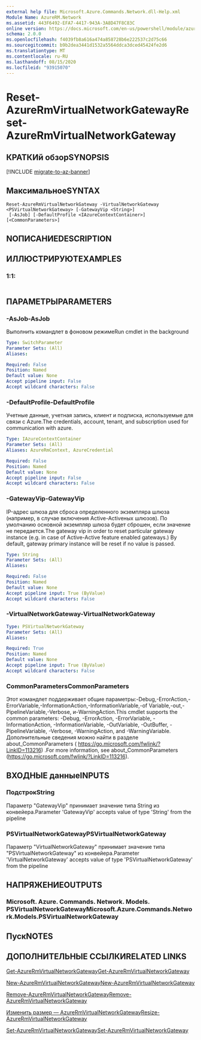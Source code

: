 ```yaml
---
external help file: Microsoft.Azure.Commands.Network.dll-Help.xml
Module Name: AzureRM.Network
ms.assetid: 443F6492-EFA7-4417-943A-3A8D47F8C83C
online version: https://docs.microsoft.com/en-us/powershell/module/azurerm.network/reset-azurermvirtualnetworkgateway
schema: 2.0.0
ms.openlocfilehash: f4039fb8a616a474a858728b6e222537c2d75c66
ms.sourcegitcommit: b9b2dea3441d1532a5564ddca3dced45424fe2d6
ms.translationtype: MT
ms.contentlocale: ru-RU
ms.lasthandoff: 08/15/2020
ms.locfileid: "93915070"
---
```

# <span data-ttu-id="80fbe-101">Reset-AzureRmVirtualNetworkGateway</span><span class="sxs-lookup"><span data-stu-id="80fbe-101">Reset-AzureRmVirtualNetworkGateway</span></span>

## <span data-ttu-id="80fbe-102">КРАТКИй обзор</span><span class="sxs-lookup"><span data-stu-id="80fbe-102">SYNOPSIS</span></span>

[!INCLUDE [migrate-to-az-banner](../../includes/migrate-to-az-banner.md)]

## <span data-ttu-id="80fbe-103">Максимальное</span><span class="sxs-lookup"><span data-stu-id="80fbe-103">SYNTAX</span></span>

```
Reset-AzureRmVirtualNetworkGateway -VirtualNetworkGateway <PSVirtualNetworkGateway> [-GatewayVip <String>]
 [-AsJob] [-DefaultProfile <IAzureContextContainer>] [<CommonParameters>]
```

## <span data-ttu-id="80fbe-104">NОПИСАНИЕ</span><span class="sxs-lookup"><span data-stu-id="80fbe-104">DESCRIPTION</span></span>

## <span data-ttu-id="80fbe-105">ИЛЛЮСТРИРУЮТ</span><span class="sxs-lookup"><span data-stu-id="80fbe-105">EXAMPLES</span></span>

### <span data-ttu-id="80fbe-106">1:</span><span class="sxs-lookup"><span data-stu-id="80fbe-106">1:</span></span>
```

```

## <span data-ttu-id="80fbe-107">ПАРАМЕТРЫ</span><span class="sxs-lookup"><span data-stu-id="80fbe-107">PARAMETERS</span></span>

### <span data-ttu-id="80fbe-108">-AsJob</span><span class="sxs-lookup"><span data-stu-id="80fbe-108">-AsJob</span></span>
<span data-ttu-id="80fbe-109">Выполнить командлет в фоновом режиме</span><span class="sxs-lookup"><span data-stu-id="80fbe-109">Run cmdlet in the background</span></span>

```yaml
Type: SwitchParameter
Parameter Sets: (All)
Aliases: 

Required: False
Position: Named
Default value: None
Accept pipeline input: False
Accept wildcard characters: False
```

### <span data-ttu-id="80fbe-110">-DefaultProfile</span><span class="sxs-lookup"><span data-stu-id="80fbe-110">-DefaultProfile</span></span>
<span data-ttu-id="80fbe-111">Учетные данные, учетная запись, клиент и подписка, используемые для связи с Azure.</span><span class="sxs-lookup"><span data-stu-id="80fbe-111">The credentials, account, tenant, and subscription used for communication with azure.</span></span>

```yaml
Type: IAzureContextContainer
Parameter Sets: (All)
Aliases: AzureRmContext, AzureCredential

Required: False
Position: Named
Default value: None
Accept pipeline input: False
Accept wildcard characters: False
```

### <span data-ttu-id="80fbe-112">-GatewayVip</span><span class="sxs-lookup"><span data-stu-id="80fbe-112">-GatewayVip</span></span>
<span data-ttu-id="80fbe-113">IP-адрес шлюза для сброса определенного экземпляра шлюза (например, в случае включения Active-Activeных шлюзов). По умолчанию основной экземпляр шлюза будет сброшен, если значение не передается.</span><span class="sxs-lookup"><span data-stu-id="80fbe-113">The gateway vip in order to reset particular gateway instance (e.g. in case of Active-Active feature enabled gateways.) By default, gateway primary instance will be reset if no value is passed.</span></span>

```yaml
Type: String
Parameter Sets: (All)
Aliases: 

Required: False
Position: Named
Default value: None
Accept pipeline input: True (ByValue)
Accept wildcard characters: False
```

### <span data-ttu-id="80fbe-114">-VirtualNetworkGateway</span><span class="sxs-lookup"><span data-stu-id="80fbe-114">-VirtualNetworkGateway</span></span>
```yaml
Type: PSVirtualNetworkGateway
Parameter Sets: (All)
Aliases: 

Required: True
Position: Named
Default value: None
Accept pipeline input: True (ByValue)
Accept wildcard characters: False
```

### <span data-ttu-id="80fbe-115">CommonParameters</span><span class="sxs-lookup"><span data-stu-id="80fbe-115">CommonParameters</span></span>
<span data-ttu-id="80fbe-116">Этот командлет поддерживает общие параметры:-Debug,-ErrorAction,-ErrorVariable,-InformationAction,-InformationVariable,-of Variable,-out,-PipelineVariable,-Verbose, и-WarningAction.</span><span class="sxs-lookup"><span data-stu-id="80fbe-116">This cmdlet supports the common parameters: -Debug, -ErrorAction, -ErrorVariable, -InformationAction, -InformationVariable, -OutVariable, -OutBuffer, -PipelineVariable, -Verbose, -WarningAction, and -WarningVariable.</span></span> <span data-ttu-id="80fbe-117">Дополнительные сведения можно найти в разделе about_CommonParameters ( https://go.microsoft.com/fwlink/?LinkID=113216) .</span><span class="sxs-lookup"><span data-stu-id="80fbe-117">For more information, see about_CommonParameters (https://go.microsoft.com/fwlink/?LinkID=113216).</span></span>

## <span data-ttu-id="80fbe-118">ВХОДНЫЕ данные</span><span class="sxs-lookup"><span data-stu-id="80fbe-118">INPUTS</span></span>

### <span data-ttu-id="80fbe-119">Подстрок</span><span class="sxs-lookup"><span data-stu-id="80fbe-119">String</span></span>
<span data-ttu-id="80fbe-120">Параметр "GatewayVip" принимает значение типа String из конвейера.</span><span class="sxs-lookup"><span data-stu-id="80fbe-120">Parameter 'GatewayVip' accepts value of type 'String' from the pipeline</span></span>

### <span data-ttu-id="80fbe-121">PSVirtualNetworkGateway</span><span class="sxs-lookup"><span data-stu-id="80fbe-121">PSVirtualNetworkGateway</span></span>
<span data-ttu-id="80fbe-122">Параметр "VirtualNetworkGateway" принимает значение типа "PSVirtualNetworkGateway" из конвейера.</span><span class="sxs-lookup"><span data-stu-id="80fbe-122">Parameter 'VirtualNetworkGateway' accepts value of type 'PSVirtualNetworkGateway' from the pipeline</span></span>

## <span data-ttu-id="80fbe-123">НАПРЯЖЕНИЕ</span><span class="sxs-lookup"><span data-stu-id="80fbe-123">OUTPUTS</span></span>

### <span data-ttu-id="80fbe-124">Microsoft. Azure. Commands. Network. Models. PSVirtualNetworkGateway</span><span class="sxs-lookup"><span data-stu-id="80fbe-124">Microsoft.Azure.Commands.Network.Models.PSVirtualNetworkGateway</span></span>

## <span data-ttu-id="80fbe-125">Пуск</span><span class="sxs-lookup"><span data-stu-id="80fbe-125">NOTES</span></span>

## <span data-ttu-id="80fbe-126">ДОПОЛНИТЕЛЬНЫЕ ССЫЛКИ</span><span class="sxs-lookup"><span data-stu-id="80fbe-126">RELATED LINKS</span></span>

[<span data-ttu-id="80fbe-127">Get-AzureRmVirtualNetworkGateway</span><span class="sxs-lookup"><span data-stu-id="80fbe-127">Get-AzureRmVirtualNetworkGateway</span></span>](./Get-AzureRmVirtualNetworkGateway.md)

[<span data-ttu-id="80fbe-128">New-AzureRmVirtualNetworkGateway</span><span class="sxs-lookup"><span data-stu-id="80fbe-128">New-AzureRmVirtualNetworkGateway</span></span>](./New-AzureRmVirtualNetworkGateway.md)

[<span data-ttu-id="80fbe-129">Remove-AzureRmVirtualNetworkGateway</span><span class="sxs-lookup"><span data-stu-id="80fbe-129">Remove-AzureRmVirtualNetworkGateway</span></span>](./Remove-AzureRmVirtualNetworkGateway.md)

[<span data-ttu-id="80fbe-130">Изменить размер — AzureRmVirtualNetworkGateway</span><span class="sxs-lookup"><span data-stu-id="80fbe-130">Resize-AzureRmVirtualNetworkGateway</span></span>](./Resize-AzureRmVirtualNetworkGateway.md)

[<span data-ttu-id="80fbe-131">Set-AzureRmVirtualNetworkGateway</span><span class="sxs-lookup"><span data-stu-id="80fbe-131">Set-AzureRmVirtualNetworkGateway</span></span>](./Set-AzureRmVirtualNetworkGateway.md)


